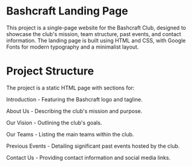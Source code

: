 # Bashcraft Landing Page
This project is a single-page website for the Bashcraft Club, designed to showcase the club's mission, team structure, past events, and contact information. The landing page is built using HTML and CSS, with Google Fonts for modern typography and a minimalist layout.

# Project Structure
The project is a static HTML page with sections for:

Introduction - Featuring the Bashcraft logo and tagline.

About Us - Describing the club's mission and purpose.

Our Vision - Outlining the club's goals.

Our Teams - Listing the main teams within the club.

Previous Events - Detailing significant past events hosted by the club.

Contact Us - Providing contact information and social media links.
